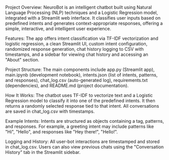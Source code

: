 Project Overview: NeuroBot is an intelligent chatbot built using Natural Language Processing (NLP) techniques and a Logistic Regression model, integrated with a Streamlit web interface. It classifies user inputs based on predefined intents and generates context-appropriate responses, offering a simple, interactive, and intelligent user experience.

Features: The app offers intent classification via TF-IDF vectorization and logistic regression, a clean Streamlit UI, custom intent configuration, randomized response generation, chat history logging to CSV with timestamps, and a sidebar for viewing chat history and accessing an "About" section.

Project Structure: The main components include app.py (Streamlit app), main.ipynb (development notebook), intents.json (list of intents, patterns, and responses), chat_log.csv (auto-generated log), requirements.txt (dependencies), and README.md (project documentation).


How It Works: The chatbot uses TF-IDF to vectorize text and a Logistic Regression model to classify it into one of the predefined intents. It then returns a randomly selected response tied to that intent. All conversations are saved in chat_log.csv with timestamps.

Example Intents: Intents are structured as objects containing a tag, patterns, and responses. For example, a greeting intent may include patterns like "Hi", "Hello", and responses like "Hey there!", "Hello!".

Logging and History: All user-bot interactions are timestamped and stored in chat_log.csv. Users can also view previous chats using the "Conversation History" tab in the Streamlit sidebar.
